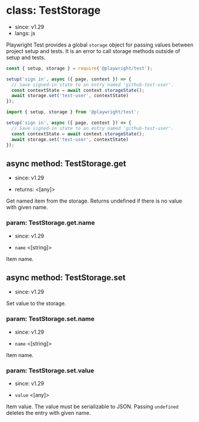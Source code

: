 # class: TestStorage
* since: v1.29
* langs: js

Playwright Test provides a global `storage` object for passing values between project setup and tests. It is
an error to call storage methods outside of setup and tests.

```js tab=js-js
const { setup, storage } = require('@playwright/test');

setup('sign in', async ({ page, context }) => {
  // Save signed-in state to an entry named 'github-test-user'.
  const contextState = await context.storageState();
  await storage.set('test-user', contextState)
});
```

```js tab=js-ts
import { setup, storage } from '@playwright/test';

setup('sign in', async ({ page, context }) => {
  // Save signed-in state to an entry named 'github-test-user'.
  const contextState = await context.storageState();
  await storage.set('test-user', contextState)
});
```

## async method: TestStorage.get
* since: v1.29
- returns: <[any]>

Get named item from the storage. Returns undefined if there is no value with given name.

### param: TestStorage.get.name
* since: v1.29
- `name` <[string]>

Item name.

## async method: TestStorage.set
* since: v1.29

Set value to the storage.

### param: TestStorage.set.name
* since: v1.29
- `name` <[string]>

Item name.

### param: TestStorage.set.value
* since: v1.29
- `value` <[any]>

Item value. The value must be serializable to JSON. Passing `undefined` deletes the entry with given name.

